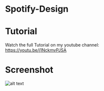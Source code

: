 # Spotify-Design
# Tutorial
Watch the full Tutorial on my youtube channel:
https://youtu.be/j1NckmvPJSA

# Screenshot
![alt text](https://raw.githubusercontent.com/mahmoudhamwi/Spotify-Design/main/Spotify/src/ScreenShots/spotify.PNG)
